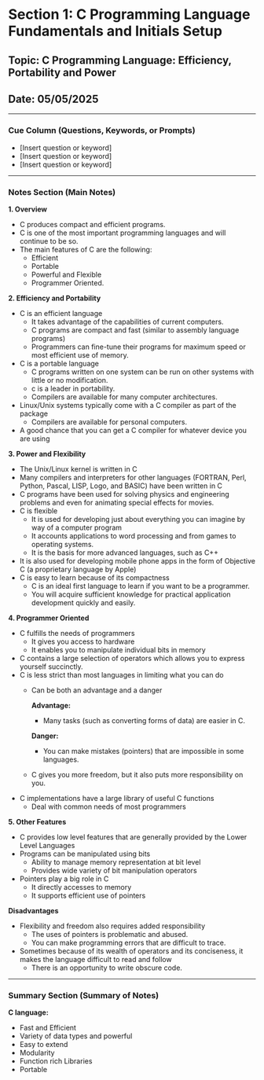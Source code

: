 # Section 1: C Programming Language Fundamentals and Initials Setup

## Topic: C Programming Language: Efficiency, Portability and Power

## Date: 05/05/2025

---

### Cue Column (Questions, Keywords, or Prompts)

- [Insert question or keyword]
- [Insert question or keyword]
- [Insert question or keyword]

---

### Notes Section (Main Notes)

**1. Overview**
- C produces compact and efficient programs.
- C is one of the most important programming languages and will continue to be so.
- The main features of C are the following:
  - Efficient
  - Portable
  - Powerful and Flexible
  - Programmer Oriented.

**2. Efficiency and Portability**
- C is an efficient language
  - It takes advantage of the capabilities of current computers.
  - C programs are compact and fast (similar to assembly language programs)
  - Programmers can fine-tune their programs for maximum speed or most efficient use of memory.
- C is a portable language
  - C programs written on one system can be run on other systems with little or no modification.
  - c is a leader in portability.
  - Compilers are available for many computer architectures.
- Linux/Unix systems typically come with a C compiler as part of the package
  - Compilers are available for personal computers.
- A good chance that you can get a C compiler for whatever device you are using

**3. Power and Flexibility**
- The Unix/Linux kernel is written in C
- Many compilers and interpreters for other languages (FORTRAN, Perl, Python, Pascal, LISP, Logo, and BASIC) have been written in C
- C programs have been used for solving physics and engineering problems and even for animating special effects for movies.
- C is flexible
  - It is used for developing just about everything you can imagine by way of a computer program
  - It accounts applications to word processing and from games to operating systems.
  - It is the basis for more advanced languages, such as C++
- It is also used for developing mobile phone apps in the form of Objective C (a proprietary language by Apple)
- C is easy to learn because of its compactness
  - C is an ideal first language to learn if you want to be a programmer.
  - You will acquire sufficient knowledge for practical application development quickly and easily.

**4. Programmer Oriented**
- C fulfills the needs of programmers
  - It gives you access to hardware
  - It enables you to manipulate individual bits in memory
- C contains a large selection of operators which allows you to express yourself succinctly.
- C is less strict than most languages in limiting what you can do
  - Can be both an advantage and a danger
  
    **Advantage:**
    - Many tasks (such as converting forms of data) are easier in C.
    
    **Danger:**
    - You can make mistakes (pointers) that are impossible in some languages.
  - C gives you more freedom, but it also puts more responsibility on you.
- C implementations have a large library of useful C functions
  - Deal with common needs of most programmers

**5. Other Features**
- C provides low level features that are generally provided by the Lower Level Languages
- Programs can be manipulated using bits
  - Ability to manage memory representation at bit level
  - Provides wide variety of bit manipulation operators
- Pointers play a big role in C
  - It directly accesses to memory
  - It supports efficient use of pointers

**Disadvantages**
- Flexibility and freedom also requires added responsibility
  - The uses of pointers is problematic and abused.
  - You can make programming errors that are difficult to trace.
- Sometimes because of its wealth of operators and its conciseness, it makes the language difficult to read and follow
  - There is an opportunity to write obscure code.
---

### Summary Section (Summary of Notes)

**C language:**
- Fast and Efficient
- Variety of data types and powerful
- Easy to extend
- Modularity
- Function rich Libraries
- Portable
